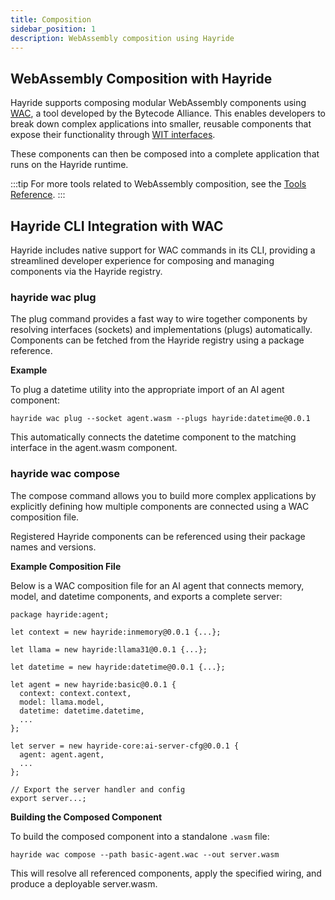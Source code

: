 ```yaml
---
title: Composition
sidebar_position: 1
description: WebAssembly composition using Hayride
---
```


## WebAssembly Composition with Hayride

Hayride supports composing modular WebAssembly components using [WAC](https://github.com/bytecodealliance/wac),
a tool developed by the Bytecode Alliance. This enables developers to break down complex applications into smaller, 
reusable components that expose their functionality through [WIT interfaces](https://github.com/WebAssembly/component-model/blob/main/design/mvp/WIT.md).

These components can then be composed into a complete application that runs on the Hayride runtime.

:::tip
For more tools related to WebAssembly composition, see the [Tools Reference](../../tools.md).
:::

## Hayride CLI Integration with WAC

Hayride includes native support for WAC commands in its CLI, providing a streamlined developer experience for composing and managing components via the Hayride registry.

### hayride wac plug

The plug command provides a fast way to wire together components by resolving interfaces (sockets) and implementations (plugs) automatically. Components can be fetched from the Hayride registry using a package reference.

**Example**

To plug a datetime utility into the appropriate import of an AI agent component:

```
hayride wac plug --socket agent.wasm --plugs hayride:datetime@0.0.1
```

This automatically connects the datetime component to the matching interface in the agent.wasm component.

### hayride wac compose

The compose command allows you to build more complex applications by explicitly defining how multiple components are connected using a WAC composition file.

Registered Hayride components can be referenced using their package names and versions.

**Example Composition File**

Below is a WAC composition file for an AI agent that connects memory, model, and datetime components, and exports a complete server:

```
package hayride:agent;

let context = new hayride:inmemory@0.0.1 {...};

let llama = new hayride:llama31@0.0.1 {...};

let datetime = new hayride:datetime@0.0.1 {...};

let agent = new hayride:basic@0.0.1 {
  context: context.context,
  model: llama.model,
  datetime: datetime.datetime,
  ...
};

let server = new hayride-core:ai-server-cfg@0.0.1 {
  agent: agent.agent,
  ...
};

// Export the server handler and config
export server...;
```

**Building the Composed Component**

To build the composed component into a standalone `.wasm` file:

```
hayride wac compose --path basic-agent.wac --out server.wasm
```

This will resolve all referenced components, apply the specified wiring, and produce a deployable server.wasm.
